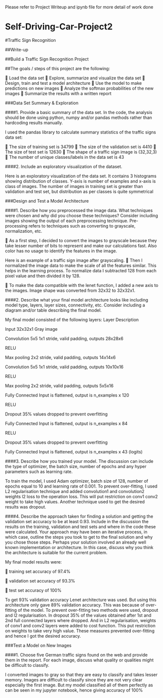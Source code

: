 
Please refer to Project Writeup and ipynb file for more detail of work done

# Self-Driving-Car-Project2
#Traffic Sign Recognition

##Write-up

##Build a Traffic Sign Recognition Project

##The goals / steps of this project are the following:

 Load the data set
 Explore, summarize and visualize the data set
 Design, train and test a model architecture
 Use the model to make predictions on new images
 Analyze the softmax probabilities of the new images
 Summarize the results with a written report

###Data Set Summary & Exploration

####1. Provide a basic summary of the data set. In the code, the analysis
should be done using python, numpy and/or pandas methods rather than
hardcoding results manually.

I used the pandas library to calculate summary statistics of the traffic
signs data set:

 The size of training set is 34799
 The size of the validation set is 4410
 The size of test set is 12630
 The shape of a traffic sign image is (32,32,3)
 The number of unique classes/labels in the data set is 43

####2. Include an exploratory visualization of the dataset.

Here is an exploratory visualization of the data set. It contains 3
histograms showing distribution of classes. Y-axis is number of examples
and x-axis is class of images. The number of images in training set is greater than validation and test
set, but distribution as per classes is quite symmetrical

###Design and Test a Model Architecture

####1. Describe how you preprocessed the image data. What techniques were
chosen and why did you choose these techniques? Consider including images
showing the output of each preprocessing technique. Pre-processing refers
to techniques such as converting to grayscale, normalization, etc.

 As a first step, I decided to convert the images to grayscale
because they take lesser number of bits to represent and make our
calculations fast. Also color has no usage to identify the features
in the image.

Here is an example of a traffic sign image after grayscaling.
 Then I normalized the image data to make the scale of all the
features similar. This helps in the learning process. To normalize
data I subtracted 128 from each pixel value and then divided it by
128.

 To make the data compatible with the lenet function, I added a new
axis to the images. Image shape was converted from 32x32 to
32x32x1.

####2. Describe what your final model architecture looks like including model
type, layers, layer sizes, connectivity, etc. Consider including a
diagram and/or table describing the final model.

My final model consisted of the following layers:
Layer Description

Input 32x32x1 Gray image

Convolution 5x5 1x1 stride, valid padding, outputs
28x28x6
 
 RELU
 
 Max pooling 2x2 stride, valid padding, outputs
14x14x6

Convolution 5x5 1x1 stride, valid padding, outputs
10x10x16

RELU
 
 Max pooling 2x2 stride, valid padding, outputs
5x5x16

Fully Connected Input is flattened, output is
n_examples x 120
 
 RELU

Dropout 35% values dropped to prevent overfitting

Fully Connected Input is flattened, output is
n_examples x 84

RELU
 
 Dropout 35% values dropped to prevent overfitting

Fully Connected Input is flattened, output is
n_examples x 43 (logits)

####3. Describe how you trained your model. The discussion can include the
type of optimizer, the batch size, number of epochs and any hyper
parameters such as learning rate.

To train the model, I used Adam optimizer, batch size of 128, number of
epochs equal to 10 and learning rate of 0.001. To prevent over-fitting, I
used L2 regularisation technique and added convolution1 and convolution2
weights l2 loss to the operation loss. This will put restriction on conv1
conv2 weight to take high values. Another technique used to get the
desired results was dropout.

####4. Describe the approach taken for finding a solution and getting the
validation set accuracy to be at least 0.93. Include in the discussion
the results on the training, validation and test sets and where in the
code these were calculated. Your approach may have been an iterative
process, in which case, outline the steps you took to get to the final
solution and why you chose those steps. Perhaps your solution involved an
already well known implementation or architecture. In this case, discuss
why you think the architecture is suitable for the current problem.

My final model results were:

 training set accuracy of 97.4%

 validation set accuracy of 93.3%

 test set accuracy of 100%

To get 93% validation accuracy Lenet architecture was used. But using
this architecture only gave 89% validation accuracy. This was because of
over-fitting of the model. To prevent over-fitting two methods were used,
dropout and l2 regularisation. In dropout 35% of the values obtained
after 1st and 2nd full connected layers where dropped. And in L2
regularisation, weights of conv1 and conv2 layers were added to cost
function. This put restriction on weights to take very high value. These
measures prevented over-fitting and hence I got the desired accuracy.

###Test a Model on New Images

####1. Choose five German traffic signs found on the web and provide them in
the report. For each image, discuss what quality or qualities might be
difficult to classify.
 
I converted images to gray so that they are easy to classify and takes
lesser memory. Images are difficult to classify since they are not very
clear especially the first image. But my model classified all of them
perfectly as can be seen in my jupyter notebook, hence giving accuracy of
100%






